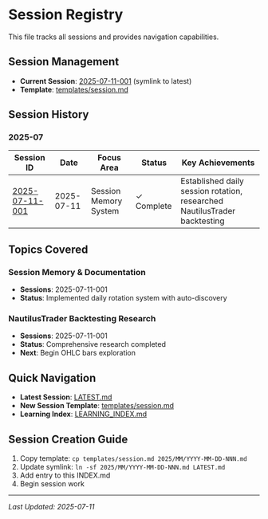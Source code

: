 # Session Registry

This file tracks all sessions and provides navigation capabilities.

## Session Management

- **Current Session**: [2025-07-11-001](./LATEST.md) (symlink to latest)
- **Template**: [templates/session.md](./templates/session.md)

## Session History

### 2025-07

| Session ID | Date | Focus Area | Status | Key Achievements |
|------------|------|------------|--------|------------------|
| [2025-07-11-001](./2025/07/2025-07-11-001.md) | 2025-07-11 | Session Memory System | ✓ Complete | Established daily session rotation, researched NautilusTrader backtesting |

## Topics Covered

### Session Memory & Documentation
- **Sessions**: 2025-07-11-001
- **Status**: Implemented daily rotation system with auto-discovery

### NautilusTrader Backtesting Research  
- **Sessions**: 2025-07-11-001
- **Status**: Comprehensive research completed
- **Next**: Begin OHLC bars exploration

## Quick Navigation

- **Latest Session**: [LATEST.md](./LATEST.md)
- **New Session Template**: [templates/session.md](./templates/session.md)
- **Learning Index**: [LEARNING_INDEX.md](./LEARNING_INDEX.md)

## Session Creation Guide

1. Copy template: `cp templates/session.md 2025/MM/YYYY-MM-DD-NNN.md`
2. Update symlink: `ln -sf 2025/MM/YYYY-MM-DD-NNN.md LATEST.md`
3. Add entry to this INDEX.md
4. Begin session work

---

*Last Updated: 2025-07-11*